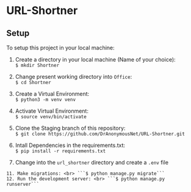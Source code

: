 # URL-Shortner


 ## Setup
 
 
 To setup this project in your local machine:
 
  1. Create a directory in your local machine (Name of your choice):  <br> ```$ mkdir Shortner```

  2. Change present working directory into `Office`: <br> ```$ cd Shortner```

  3. Create a Virtual Environment: <br> ```$ python3 -m venv venv```

  4. Activate Virtual Environment: <br> ```$ source venv/bin/activate```

  5. Clone the Staging branch of this repository: <br> ```$ git clone https://github.com/DrAnonymousNet/URL-Shortner.git```

  6. Intall Dependencies in the requirements.txt: <br> ```$ pip install -r requirements.txt``` <br> 

  7. Change into the `url_shortner` directory and create a `.env` file

  ```
  11. Make migrations: <br> ```$ python manage.py migrate```
  12. Run the development server: <br> ```$ python manage.py runserver```
  
  
  





